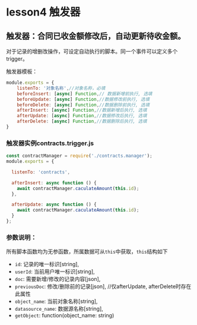 # lesson4  触发器

## 触发器：合同已收金额修改后，自动更新待收金额。

对于记录的增删改操作，可设定自动执行的脚本。同一个事件可以定义多个trigger。

触发器模板：

```javascript
module.exports = {
    listenTo: '对象名称',//对象名称，必填
    beforeInsert: [async] Function,// 数据新增前执行, 选填
    beforeUpdate: [async] Function,//数据修改前执行, 选填
    beforeDelete: [async] Function,//数据删除前执行, 选填
    afterInsert: [async] Function,//数据新增后执行, 选填
    afterUpdate: [async] Function,//数据修改后执行, 选填
    afterDelete: [async] Function,//数据删除后执行, 选填
}
```

### 触发器实例contracts.trigger.js

```javascript
const contractManager = require('./contracts.manager');
module.exports = {

  listenTo: 'contracts',

  afterInsert: async function () {
    await contractManager.caculateAmount(this.id);
  },

  afterUpdate: async function () {
    await contractManager.caculateAmount(this.id);
  }
};
```

### 参数说明：
所有脚本函数均为无参函数，所属数据可从`this`中获取，`this`结构如下

- `id`: 记录的唯一标识[string],
- `userId`: 当前用户唯一标识[string],
- `doc`: 需要新增/修改的记录内容[json],
- `previousDoc`: 修改/删除前的记录[json],  //仅afterUpdate, afterDelete时存在此属性
- `object_name`: 当前对象名称[string],
- `datasource_name`: 数据源名称[string],
- `getObject`: function(object_name: string)